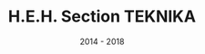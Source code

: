 ---
title : H.E.H. Section TEKNIKA
location : Mons
date : 2014 - 2018

option : Bachelier en Technique graphiques orientiation techniques infographiques

result : Grande distinction et félicitations du jury

projects: [
  ["Immersion dans un appartement - Témoin virtuel (VR Cardboard)", Sujet du travail de fin d'études]
]

---